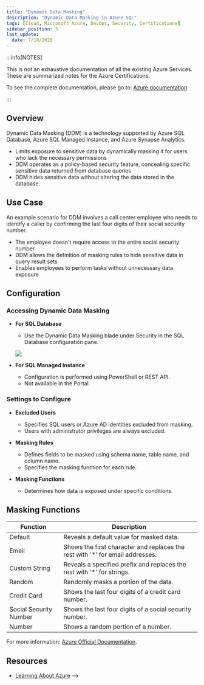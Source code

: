```yaml
---
title: "Dynamic Data Masking"
description: "Dynamic Data Masking in Azure SQL"
tags: [Cloud, Microsoft Azure, DevOps, Security, Certifications]
sidebar_position: 5
last_update:
  date: 7/18/2020
---
```



:::info[NOTES]

This is not an exhaustive documentation of all the existing Azure Services. These are summarized notes for the Azure Certifications.

To see the complete documentation, please go to: [Azure documentation](https://learn.microsoft.com/en-us/azure/?product=popular)

:::




## Overview

Dynamic Data Masking (DDM) is a technology supported by Azure SQL Database, Azure SQL Managed Instance, and Azure Synapse Analytics. 

- Limits exposure to sensitive data by dynamically masking it for users who lack the necessary permissions
- DDM operates as a policy-based security feature, concealing specific sensitive data returned from database queries 
- DDM hides sensitive data without altering the data stored in the database.

## Use Case

An example scenario for DDM involves a call center employee who needs to identify a caller by confirming the last four digits of their social security number. 

- The employee doesn't require access to the entire social security number 
- DDM allows the definition of masking rules to hide sensitive data in query result sets
- Enables employees to perform tasks without unnecessary data exposure

## Configuration

### Accessing Dynamic Data Masking

- **For SQL Database**
    - Use the Dynamic Data Masking blade under Security in the SQL Database configuration pane.

    ![](/img/docs/azure-sql-dynamic-data-masking.png)
    

- **For SQL Managed Instance** 
    - Configuration is performed using PowerShell or REST API.
    - Not available in the Portal.

### Settings to Configure

- **Excluded Users**
    - Specifies SQL users or Azure AD identities excluded from masking.
    - Users with administrator privileges are always excluded.
    
- **Masking Rules**
    - Defines fields to be masked using schema name, table name, and column name.
    - Specifies the masking function for each rule.

- **Masking Functions**
    - Determines how data is exposed under specific conditions.



## Masking Functions

| Function                  | Description                                                   |
|---------------------------|---------------------------------------------------------------|
| Default                   | Reveals a default value for masked data.                      |
| Email                     | Shows the first character and replaces the rest with '*' for email addresses. |
| Custom String             | Reveals a specified prefix and replaces the rest with '*' for strings. |
| Random                    | Randomly masks a portion of the data.                         |
| Credit Card               | Shows the last four digits of a credit card number.           |
| Social Security Number    | Shows the last four digits of a social security number.       |
| Number                    | Shows a random portion of a number.                           |


For more information: [Azure Official Documentation](https://docs.microsoft.com/azure/sql-database/sql-database-dynamic-data-masking-get-started).


## Resources 

- [Learning About Azure](https://cloudacademy.com/learning-paths/learning-about-azure-5663/) -->
